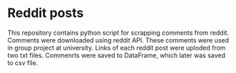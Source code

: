# Reddit posts
This repository contains python script for scrapping comments from reddit. Comments were downloaded using reddit API. These comments were used in group project at university.
Links of each reddit post were uploded from two txt files.
Commenrts were saved to DataFrame, which later was saved to csv file.
